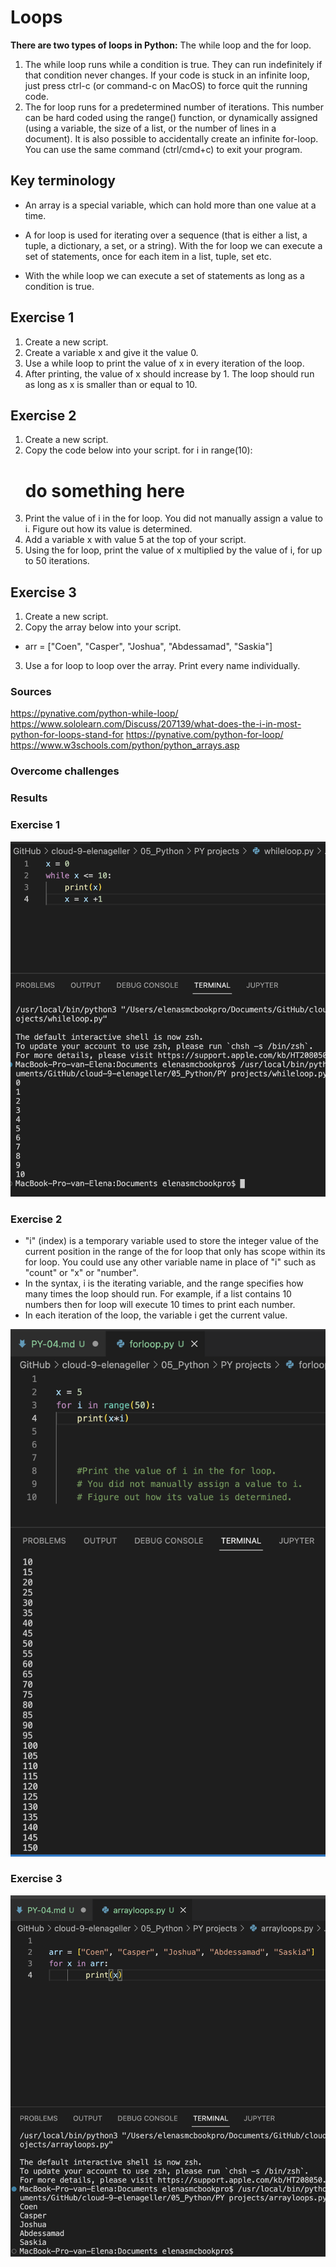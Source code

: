 # Loops
 
**There are two types of loops in Python:**
 The while loop and the for loop.
1. The while loop runs while a condition is true. They can run indefinitely if that condition never changes. If your code is stuck in an infinite loop, just press ctrl-c (or command-c on MacOS) to force quit the running code.
2. The for loop runs for a predetermined number of iterations. This number can be hard coded using the range() function, or dynamically assigned (using a variable, the size of a list, or the number of lines in a document). It is also possible to accidentally create an infinite for-loop. You can use the same command (ctrl/cmd+c) to exit your program.

## Key terminology

* An array is a special variable, which can hold more than one value at a time.

* A for loop is used for iterating over a sequence (that is either a list, a tuple, a dictionary, a set, or a string). With the for loop we can execute a set of statements, once for each item in a list, tuple, set etc.

* With the while loop we can execute a set of statements as long as a condition is true.

## Exercise 1

1. Create a new script.
2. Create a variable x and give it the value 0.
3. Use a while loop to print the value of x in every iteration of the loop. 
4. After printing, the value of x should increase by 1. The loop should run as long as x is smaller than or equal to 10.

## Exercise 2

1. Create a new script.
2. Copy the code below into your script.
 for i in range(10):
    # do something here
3. Print the value of i in the for loop. You did not manually assign a value to i. Figure out how its value is determined.
4. Add a variable x with value 5 at the top of your script.
5. Using the for loop, print the value of x multiplied by the value of i, for up to 50 iterations.

## Exercise 3

1. Create a new script.
2. Copy the array below into your script.
* arr = ["Coen", "Casper", "Joshua", "Abdessamad", "Saskia"]
3. Use a for loop to loop over the array. Print every name individually.

### Sources

https://pynative.com/python-while-loop/
https://www.sololearn.com/Discuss/207139/what-does-the-i-in-most-python-for-loops-stand-for
https://pynative.com/python-for-loop/
https://www.w3schools.com/python/python_arrays.asp

### Overcome challenges

### Results

### Exercise 1

![Screenshot](https://github.com/Techgrounds-Cloud-9/cloud-9-elenageller/blob/main/00_includes/Python/PY-04-01.png)

### Exercise 2

* "i" (index) is a temporary variable used to store the integer value of the current position in the range of the for loop that only has scope within its for loop. You could use any other variable name in place of "i" such as "count" or "x" or "number".
* In the syntax, i is the iterating variable, and the range specifies how many times the loop should run. For example, if a list contains 10 numbers then for loop will execute 10 times to print each number.
* In each iteration of the loop, the variable i get the current value.

![Screenshot](https://github.com/Techgrounds-Cloud-9/cloud-9-elenageller/blob/main/00_includes/Python/PY-04-02.png)

### Exercise 3

![Screenshot](https://github.com/Techgrounds-Cloud-9/cloud-9-elenageller/blob/main/00_includes/Python/PY-04-03.png)